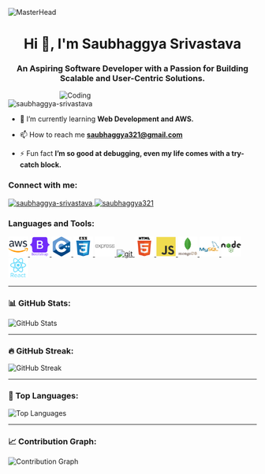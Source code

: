 ![MasterHead](https://cdn.intuji.com/2022/04/DevOps-Role-Engineer-scaled-1.jpeg)

<h1 align="center">Hi 👋, I'm Saubhaggya Srivastava</h1>
<h3 align="center">An Aspiring Software Developer with a Passion for Building Scalable and User-Centric Solutions.</h3>

<img align="right" alt="Coding" width="400" src="https://miro.medium.com/v2/resize:fit:1400/1*VMmvImch6VU5pc2VktY1uw.gif">

<p align="left"> 
  <img src="https://komarev.com/ghpvc/?username=saubhaggya-srivastava&label=Profile%20views&color=0e75b6&style=flat" alt="saubhaggya-srivastava" /> 
</p>

- 🌱 I’m currently learning **Web Development and AWS.**

- 📫 How to reach me **saubhaggya321@gmail.com**

- ⚡ Fun fact **I’m so good at debugging, even my life comes with a try-catch block.**

<h3 align="left">Connect with me:</h3>
<p align="left">
  <a href="https://linkedin.com/in/saubhaggya-srivastava" target="blank">
    <img align="center" src="https://raw.githubusercontent.com/rahuldkjain/github-profile-readme-generator/master/src/images/icons/Social/linked-in-alt.svg" alt="saubhaggya-srivastava" height="30" width="40" />
  </a>
  <a href="https://www.leetcode.com/saubhaggya321" target="blank">
    <img align="center" src="https://raw.githubusercontent.com/rahuldkjain/github-profile-readme-generator/master/src/images/icons/Social/leet-code.svg" alt="saubhaggya321" height="30" width="40" />
  </a>
</p>

<h3 align="left">Languages and Tools:</h3>
<p align="left"> 
  <a href="https://aws.amazon.com" target="_blank" rel="noreferrer"> 
    <img src="https://raw.githubusercontent.com/devicons/devicon/master/icons/amazonwebservices/amazonwebservices-original-wordmark.svg" alt="aws" width="40" height="40"/> 
  </a> 
  <a href="https://getbootstrap.com" target="_blank" rel="noreferrer"> 
    <img src="https://raw.githubusercontent.com/devicons/devicon/master/icons/bootstrap/bootstrap-plain-wordmark.svg" alt="bootstrap" width="40" height="40"/> 
  </a> 
  <a href="https://www.w3schools.com/cpp/" target="_blank" rel="noreferrer"> 
    <img src="https://raw.githubusercontent.com/devicons/devicon/master/icons/cplusplus/cplusplus-original.svg" alt="cplusplus" width="40" height="40"/> 
  </a> 
  <a href="https://www.w3schools.com/css/" target="_blank" rel="noreferrer"> 
    <img src="https://raw.githubusercontent.com/devicons/devicon/master/icons/css3/css3-original-wordmark.svg" alt="css3" width="40" height="40"/> 
  </a> 
  <a href="https://expressjs.com" target="_blank" rel="noreferrer"> 
    <img src="https://raw.githubusercontent.com/devicons/devicon/master/icons/express/express-original-wordmark.svg" alt="express" width="40" height="40"/> 
  </a> 
  <a href="https://git-scm.com/" target="_blank" rel="noreferrer"> 
    <img src="https://www.vectorlogo.zone/logos/git-scm/git-scm-icon.svg" alt="git" width="40" height="40"/> 
  </a> 
  <a href="https://www.w3.org/html/" target="_blank" rel="noreferrer"> 
    <img src="https://raw.githubusercontent.com/devicons/devicon/master/icons/html5/html5-original-wordmark.svg" alt="html5" width="40" height="40"/> 
  </a> 
  <a href="https://developer.mozilla.org/en-US/docs/Web/JavaScript" target="_blank" rel="noreferrer"> 
    <img src="https://raw.githubusercontent.com/devicons/devicon/master/icons/javascript/javascript-original.svg" alt="javascript" width="40" height="40"/> 
  </a> 
  <a href="https://www.mongodb.com/" target="_blank" rel="noreferrer"> 
    <img src="https://raw.githubusercontent.com/devicons/devicon/master/icons/mongodb/mongodb-original-wordmark.svg" alt="mongodb" width="40" height="40"/> 
  </a> 
  <a href="https://www.mysql.com/" target="_blank" rel="noreferrer"> 
    <img src="https://raw.githubusercontent.com/devicons/devicon/master/icons/mysql/mysql-original-wordmark.svg" alt="mysql" width="40" height="40"/> 
  </a> 
  <a href="https://nodejs.org" target="_blank" rel="noreferrer"> 
    <img src="https://raw.githubusercontent.com/devicons/devicon/master/icons/nodejs/nodejs-original-wordmark.svg" alt="nodejs" width="40" height="40"/> 
  </a> 
  <a href="https://reactjs.org/" target="_blank" rel="noreferrer"> 
    <img src="https://raw.githubusercontent.com/devicons/devicon/master/icons/react/react-original-wordmark.svg" alt="react" width="40" height="40"/> 
  </a> 
</p>

---

### 📊 GitHub Stats:

<p align="left">
  <img src="https://github-readme-stats.vercel.app/api?username=saubhaggya-srivastava&show_icons=true&count_private=true&theme=tokyonight" alt="GitHub Stats"/>
</p>

---

### 🔥 GitHub Streak:

<p align="left">
  <img src="https://github-readme-streak-stats.herokuapp.com/?user=saubhaggya-srivastava&theme=tokyonight" alt="GitHub Streak"/>
</p>

---

### 📘 Top Languages:

<p align="left">
  <img src="https://github-readme-stats.vercel.app/api/top-langs/?username=saubhaggya-srivastava&layout=compact&theme=tokyonight" alt="Top Languages"/>
</p>

---

### 📈 Contribution Graph:

<p align="left">
  <img src="https://github-readme-activity-graph.cyclic.app/graph?username=saubhaggya-srivastava&theme=github-compact" alt="Contribution Graph"/>
</p>
